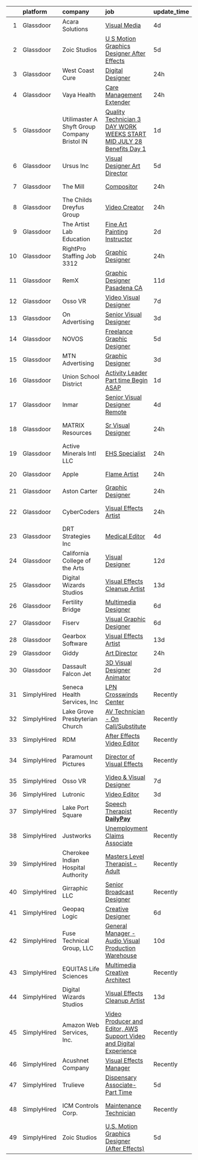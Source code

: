 

|    | platform    | company                                          | job                                                                                                                                                                                                                                                                                                                                                                                                                                                                                                                                                                                                                                                                                                                                                                                                                                                                                                                                                                                                                                                                                                                                                                                                                                                                                                                                                                                                     | update_time   | location                    |
|---:|:------------|:-------------------------------------------------|:--------------------------------------------------------------------------------------------------------------------------------------------------------------------------------------------------------------------------------------------------------------------------------------------------------------------------------------------------------------------------------------------------------------------------------------------------------------------------------------------------------------------------------------------------------------------------------------------------------------------------------------------------------------------------------------------------------------------------------------------------------------------------------------------------------------------------------------------------------------------------------------------------------------------------------------------------------------------------------------------------------------------------------------------------------------------------------------------------------------------------------------------------------------------------------------------------------------------------------------------------------------------------------------------------------------------------------------------------------------------------------------------------------|:--------------|:----------------------------|
|  1 | Glassdoor   | Acara Solutions                                  | [Visual Media](https://www.glassdoor.com/partner/jobListing.htm?pos=113&ao=1110586&s=58&guid=00000182a56ffe4d8775f2a8e695f4df&src=GD_JOB_AD&t=SR&vt=w&ea=1&cs=1_4cd92bb1&cb=1660632956852&jobListingId=1008067654089&cpc=1FDE87803EF93CD3&jrtk=3-0-1gaimvvjlii3r801-1gaimvvk4irlh800-df37b01cd17ce087--6NYlbfkN0BQuJXpfawXtfhwzLerQhC04iCxGrelUvn_xttDeop7CMmG32gURwRx4iGHpLJxSZDkj5w5v8cQYKKKF4THvNBfRhhxjn5mCvakiEH_xEwqv3XTPNMRvyXBmAL4ZkiWMOAqwUZT4Q2TN9DH0zzrldJphsBH4S4r--pWBZ6qQrRAGF0OD7YloxpO44026SAoyiW1w2sKpVHQEkObEzP0Zeuanz6o4WA34tD7lGmb58tvhCOuetgz22SkniGen4egcdPNUdD5h_W17qbRgQc_il8skD_KZrQK5WZGbfusLULG9XQASsBaAwVBqYjOdE7QaxCgc5AfV5A7Wr6IxizLhAXfdxEwRLgMWDSySfmaRaoVHGtMIO_9EaUKhj1YXiyJdZTqSEx5fpzzcu90DrtIYkNR1nE4BgWVTURjxRq9HDuUDKwAPeOGqntloFoNCH_H5BDyF3ZNf2j-s_wIdxEtSTTJW4GBYZzxmpfUCtKPLPNt6UfcPLagMtm-TOUAB-0RrnDwNb4JhM6Hm0EmXEEySMpUO_zkqToQgTxrTlVEfquYIH2XVvcV7Te7WG6QFRIFGssQeg7cMfNuTHAKVoWas-rwQrqq4PW0qHNsic-EP2U5k-RBB7LULT7K95KvajqcXASmJ8RVYysLcEvqjlYoLy6nQ2zB-6689KKUH2FQNnEsXa07tacSPFKgdUoHsdrtk793tFn9cTIW_DeLBwGGo_aO2DysrpkzcCiFNEcJvOC0N6_sACmWYXe5)                                                                                                                                                                                                                                                                                                 | 4d            | Owego, NY                   |
|  2 | Glassdoor   | Zoic Studios                                     | [U S  Motion Graphics Designer  After Effects ](https://www.glassdoor.com/partner/jobListing.htm?pos=125&ao=1136043&s=58&guid=00000182a56ffe4d8775f2a8e695f4df&src=GD_JOB_AD&t=SR&vt=w&ea=1&cs=1_78b1fcf8&cb=1660632956853&jobListingId=1008066237945&jrtk=3-0-1gaimvvjlii3r801-1gaimvvk4irlh800-799a667169874585-)                                                                                                                                                                                                                                                                                                                                                                                                                                                                                                                                                                                                                                                                                                                                                                                                                                                                                                                                                                                                                                                                                     | 5d            | Remote                      |
|  3 | Glassdoor   | West Coast Cure                                  | [Digital Designer](https://www.glassdoor.com/partner/jobListing.htm?pos=102&ao=1110586&s=58&guid=00000182a56ffe4d8775f2a8e695f4df&src=GD_JOB_AD&t=SR&vt=w&ea=1&cs=1_c61465dd&cb=1660632956850&jobListingId=1008071878075&cpc=FB7E4A1762AE5BEC&jrtk=3-0-1gaimvvjlii3r801-1gaimvvk4irlh800-dc2d633d919a3509--6NYlbfkN0CNayYzF1mBaI40OgT78t3Q2d9IxlwDzhsYR4HK7epYUYZQQ63_v0ZtXFMROOAW-K9tDpToQou7zQF1G0NoRB57I3GUZNq5D4NC3zRr5aY9mIshirYND7cGeqpEOe1bJK_N5FX0nbf_UaylPZigVEJlimGazHjAVa9IunPb6AnTcHlaN3qEbEGYWAsfhjnMNUqacfaAX19zpkC9h8v-XohDsGcfafMxcWZOFjVOn-c_jaYtL2DWIFNOYoGkVhRR41dGdHydqDVqlqcja4X_3MymR9g8FH0Liin8HxJ_tnO3L4kHZFVBIK7MyteI0p9Smb-32lmiLfOTiFAfzWTEB0rotzJ_CH-UT-AAHnm2oUW0auoJOgP0qCUPrgoc_6qdwLK3GcvZPmqjpIKqm8_-oeSZOerqF9g9h7FryV4NJXoEYuHRs-dGubEUxyfrKgyaOuZYW-h2hobRc2O3aaLQURqhpd1Q3ldBJXRZ-VD7jniQAHhzu2_pmAz-UEje32fgPpQ%3D)                                                                                                                                                                                                                                                                                                                                                                                                                                                                                                                                               | 24h           | Irvine, CA                  |
|  4 | Glassdoor   | Vaya Health                                      | [Care Management Extender](https://www.glassdoor.com/partner/jobListing.htm?pos=108&ao=1110586&s=58&guid=00000182a56ffe4d8775f2a8e695f4df&src=GD_JOB_AD&t=SR&vt=w&ea=1&cs=1_939f4c6a&cb=1660632956851&jobListingId=1008072477582&cpc=C891152315FA1AD8&jrtk=3-0-1gaimvvjlii3r801-1gaimvvk4irlh800-ed4b69feaeff9301--6NYlbfkN0CTWhrxDBy_SLRcyhvrK30-iybtxmBg8ML1YOkNhkn8pe0DtMZNCGFLvUYMp4KVeuDHqbqaglcy0NjFFopcfupmERpRyRLmJsIIzHPp31hiwCbf-dH4vdvF3fwVDwWEt4CyyNIWfICl5yuMI_qNdtU14y5myptl0phiNDwyFvysvH0TnNJXISbY8Q5NXGT40EN3Zm9ZA-06u9TkB4A1LBsZnM2DYK9Rq-sIMsQb4HJZ6MVx69kbvP1mgJxrZVY_ZjNgd8lJDzOwMcFd564r9M15eVop6RYcyw5ndaEZicMQCma9kJMi81RFrqZSdFjQrPZEuwP3dUPlTTEW1cJikOf6MBsvr9gwRC1ODIRp5jJKHmvIET2Q2tbYEZ_xfFLfvMEFuFXh3ntttOdT79QSwI9hMxXAv20WFJBDiwLjU-U3vL84nuLugNeaVQu6PYFHKp450fXsH33d74ivSxwQAIieY20kt50wV_KLf1irYL4GUjuld--PwOYRRgEBhb69gfVl3Tv_DpKCKiLYpUcogXwKNukNsE4xArms7MdC_SenYFzCt2RxskWoqGExDtJOaUHMi-peLM7wHBjyRxHqeuzWHFY9sGAtWsFMPxbqXaJpNx5_aNfjTI4_7SRTCcmtSUMgoIFixJEFWI_gAbzRvVa0zrZSEapsg5B3gUHeeL6KtGJmee-1QTnqxVaVpUNXWMZlcydL6gz63wJe-KHMYCeciSkTKQ3S6A3iWL2Ooy0s7PggdNV5cQJsadXzVXMmAbQ%3D)                                                                                                                                                                                                                                                                       | 24h           | Burlington, NC              |
|  5 | Glassdoor   | Utilimaster  A Shyft Group Company   Bristol  IN | [Quality Technician 3 DAY WORK WEEKS START MID JULY   28 Benefits Day 1 ](https://www.glassdoor.com/partner/jobListing.htm?pos=106&ao=1110586&s=58&guid=00000182a56ffe4d8775f2a8e695f4df&src=GD_JOB_AD&t=SR&vt=w&ea=1&cs=1_1b6b4c82&cb=1660632956850&jobListingId=1008070492604&cpc=A65DF3A704A48F9B&jrtk=3-0-1gaimvvjlii3r801-1gaimvvk4irlh800-1ece866d127f1be5--6NYlbfkN0CYi_rnJ6tDk9y6Bl7prN6vhWaqnJg32vKJIaeoAUM-eSaFfopV-gBi_PdUFMGZhoPUDvdcpiPRBFFU7M-5jii4OlAPAIvwJYbGahSwh6eZTlo7mIZYrhXDOqMUSwIs91s7XbiRHjiuQtNl5WzM4FYyVYVXvq2_Sq7TTYRuRfwDnXsWXSmY7MtxTe_L1Wh4iUqQrwiVY7T4De2Ej1gtN_A9l-1qyTuKXunPla6Ip4LxEGiHdTPmT2DnUueamcnZRrJaKaEj76GaOscRimmbbTgGWiKZZgxgkzuL8H394ytWg4kwu9EBuVlfQ8z81YtJXacM4t28YRrOc3KAoC5iBkcyGg7uzhZalcSPtvtvBmX9KXL7IVwkW6pXoQkyswSVpnbqzXVndj9jsit2tMs37B200-18S28YTA-D6dmaxJz6igKgIPl3Ft9kmoBqjTgL0zkcvRx7h_MwRpGVX3QPH7VBkPS9trEuL2QpScScavYrRMroW5wrfI0kPIWhJzx5_lcGEYxe0TcvUhZrtzrZoHAKLjPJoOQSrvPIlKjH00zOozPtlO34uuYyTvSS18E-Yne1wX9vQ06How%3D%3D)                                                                                                                                                                                                                                                                                                                                                                                                          | 1d            | Bristol, IN                 |
|  6 | Glassdoor   | Ursus  Inc                                       | [Visual Designer   Art Director](https://www.glassdoor.com/partner/jobListing.htm?pos=115&ao=1110586&s=58&guid=00000182a56ffe4d8775f2a8e695f4df&src=GD_JOB_AD&t=SR&vt=w&ea=1&cs=1_42a4ae24&cb=1660632956852&jobListingId=1008065843940&cpc=47CFDC01B3F81FAC&jrtk=3-0-1gaimvvjlii3r801-1gaimvvk4irlh800-4625bd54921741d6--6NYlbfkN0CT8vBT9H5mqECx2dfLV_FONLPDKpIRssxVwtj05Tmm4rA5I0VNOPdM1oYsK66ov5rR-0llSTGPp7A0MuXqOESjJOYDoyszYhL5hevKc6aJI-8zFdopCCHYxAjiNc6fCTmDxk_9CQhZLa4Mjo8YTYTXE-rjr3tqI_e9km63Kf_7W1EAsBZqyC9tu-dSHS21xu6IwyIOmZcKwj3yFswXqjAWZIJEbZKyTYJrAI9B_K5P9tLEhWFIvRIZtVujLHGW_yZZIdh5ZECQF3TOlpjKUNlamMzU6Cu1iK0o-uR4R5xydMxXG-9mwJX2yGSovpWot806F-3Or3B3kzlzmbk4pLrv-X9Xb1RT_LUr-yTrIjpqRLMB9gFVetqYP51CRqwrlCYxGSHPjYsO_yzuNGBwlUFDUWMQcGyK34vIZkE_9znCdVZKysAHUR5d30XmnP68LkeeVg-a5NQ-OIaT60UR312s4kDfxgxTLVex8aY2-tCHuNWwLTFwm8bswb_jkcA7iMbKiv7y_iw7LRKkL8tZ6KeQWKNyoppK_Jo9nfQyJSnkFoERVMgFp9eF9EJvAC4QnXzZW0UdfhFtHwO9KCASsbAHvtZc5lDgyv2rqw5kQta6RYp5CdXMsBS05e5ISfY-8K0WKx7vAvxpNu85XvIbgqMpnAG97Zc52dULiK5-944wBkQJCwJlILPkH2V2PnNNffwlmTtt1AfVjULPdNPTkNZRVK_QV6dmZDFW54FvS2LrfH06o7zQiVBLKk31J4gy7_v61V73_B9ZY3Ld-l3opFDnmzMYvs7Odw5eQZOee94jq-lqxf6nNLpU4VYM6c6dVOPv0pKOO-l7HEcmDdNhE4MIypcpnDGJqqd0SaDSl9_d6jPY-z95PnKFUcjIw-Q-m83dyQnXhaQi54ubv_DD1HdyKiZ5PeXlCJTNNOfweS64MflRx2lHBSjTDMcKsUekppLnLfBgU378rvPECno6C5CVEmdeD1HrOvPudxP4moLdfQWAltaDQtrKXjPaBPLAZ7w%3D) | 5d            | Berkeley, CA                |
|  7 | Glassdoor   | The Mill                                         | [Compositor](https://www.glassdoor.com/partner/jobListing.htm?pos=124&ao=1136043&s=58&guid=00000182a56ffe4d8775f2a8e695f4df&src=GD_JOB_AD&t=SR&vt=w&cs=1_a85bf28f&cb=1660632956853&jobListingId=1008072943583&jrtk=3-0-1gaimvvjlii3r801-1gaimvvk4irlh800-2d3a0c95808506ed-)                                                                                                                                                                                                                                                                                                                                                                                                                                                                                                                                                                                                                                                                                                                                                                                                                                                                                                                                                                                                                                                                                                                             | 24h           | New York, NY                |
|  8 | Glassdoor   | The Childs Dreyfus Group                         | [Video Creator](https://www.glassdoor.com/partner/jobListing.htm?pos=120&ao=1136043&s=58&guid=00000182a56ffe4d8775f2a8e695f4df&src=GD_JOB_AD&t=SR&vt=w&ea=1&cs=1_02bbb137&cb=1660632956853&jobListingId=1008071718380&jrtk=3-0-1gaimvvjlii3r801-1gaimvvk4irlh800-d8a640157e3c3cd2-)                                                                                                                                                                                                                                                                                                                                                                                                                                                                                                                                                                                                                                                                                                                                                                                                                                                                                                                                                                                                                                                                                                                     | 24h           | Remote                      |
|  9 | Glassdoor   | The Artist Lab   Education                       | [Fine Art Painting Instructor](https://www.glassdoor.com/partner/jobListing.htm?pos=105&ao=1110586&s=58&guid=00000182a56ffe4d8775f2a8e695f4df&src=GD_JOB_AD&t=SR&vt=w&ea=1&cs=1_d056fb48&cb=1660632956850&jobListingId=1008069936081&cpc=E521981D00147CE2&jrtk=3-0-1gaimvvjlii3r801-1gaimvvk4irlh800-c084606c8864876a--6NYlbfkN0Be4xzmMLs6_EKcUEgzkVLSbY6hu919J-DWUVXMXQhx5MBrUTsJQamgEmmybZ6mgEPyeR3AhFk4OnsR0NXhVkXeGPLGahtc83ze0jxYaD7KMulHYi61Sfm-1ZFn10tS5F-AJZfiaKvsSYvcu2_ipfjwN9ywU_bto3yTjqdVpdm6DebRTO28viUgFWBZ2pLN53y4jYMUPKOMAz1M5lFbB6eJHDk2uKFE10WoRif8tj-wVoEkWwVqnllbl9g9-0YYT9_Kd2qgtU8As3sC8pY8Nv9LCfZgYzeDnyyX2velmmdwl4ZQShZiafSQgkMxZAViNa7zzP-czTCHeP4IgqQ7O0WgWEUe7O6LOfSHAJSh1EWCGGimYDzmEHdp8StivTtVhWwJybzTeKEiNpDyJ7MiaBuZ-PDCWdXRw9JI0e6dtteCycWkD5wgG-C-dKoc_7CnNDV8B2UV1cDfvRqdthRTNg9H39IrThrqaq_TrD08d7-kDpKi9hNZcQYgcEjRihjZ3YfIBRfFbadubaqDePholnFq)                                                                                                                                                                                                                                                                                                                                                                                                                                                                                                                 | 2d            | Los Angeles, CA             |
| 10 | Glassdoor   | RightPro Staffing   Job  3312                    | [Graphic Designer](https://www.glassdoor.com/partner/jobListing.htm?pos=111&ao=1110586&s=58&guid=00000182a56ffe4d8775f2a8e695f4df&src=GD_JOB_AD&t=SR&vt=w&ea=1&cs=1_739a26a6&cb=1660632956851&jobListingId=1008072155258&cpc=65CC663E25211861&jrtk=3-0-1gaimvvjlii3r801-1gaimvvk4irlh800-aa17d31099d9b008--6NYlbfkN0CJfZ7eZoXlu3WpIyheS23JADRVPs__lPnDPOApCreD6qTRTNwQoT5iNrvVUaoESuq0K-C5Lms6QWlegwVTyzNgVOBcF8m1YRQxZvij9qfSCVQUPxzaSU-520YYmZD_P2Obq1N54aTb2imEBxgYnOEYNEdCsXJ_fJu0ihym_-GYv8jRO3e03_zGukv5bo4J0UMs3jb-ESMDJb42HT8x78P6r014ovldltKeP3vDuqiryAs0Urin7kZTKvDhJJyYkgW25cbE5qoLzp2HoNCEtRyJqEgpl6yancmX5cVJqcxO23V4nod1N13UMl0Nak2PbBYSUL8Wc_7JsNosuFlBMN7Dt0b-Cm1v-97P0CdtTydqMNvlysrU_yNvRrOhtCL0m8USXxAs08yBpOP8PL9eERfolDMHma7BTO-Hg6-72CMsoh15w8WfN6thZL_iKyQpWdaJgcsKOe47pXhoOTenbu7jiICGrmu7_MvsKECk__iPxSnMQNT_En__yy4pP0Ha_npNyFUQKHAv3XYTf-53D7RmvoY9eHFVVfw%3D)                                                                                                                                                                                                                                                                                                                                                                                                                                                                                                               | 24h           | Nashville, TN               |
| 11 | Glassdoor   | RemX                                             | [Graphic Designer   Pasadena  CA](https://www.glassdoor.com/partner/jobListing.htm?pos=116&ao=1110586&s=58&guid=00000182a56ffe4d8775f2a8e695f4df&src=GD_JOB_AD&t=SR&vt=w&ea=1&cs=1_0ba9d763&cb=1660632956852&jobListingId=1008053779643&cpc=3BA4CE39D5B5DEF5&jrtk=3-0-1gaimvvjlii3r801-1gaimvvk4irlh800-a96380d7bc73dec3--6NYlbfkN0CuHSGuDApGVPx9cXRLGO-izRoRBHVZoe6qYcOHefrkjjayppeLopH22wnTycBj1L6LXrLqWTTJdDmGnFVSEGp9IhwGEdjt4AvdVwwUogM2B-zwsEoC0u5CGbge7Ca52KXjHZ-uRiV6o7wx6_JAg2eUiDFZoI81J6OhRRkLwv_7_RYUkxKPEcbKlDJnO2L8CFgZ0DLxUs45iZwtJlUtRGiq82nqnUZXeCwTh-Mbb2Rk4U4POnlbjPq0CscEmBv9FwtqvJJCOQR3qSoMYOuT_84K0LsB0qcv9Rvy97hoVNkzbpC4fMderm880xowAgA_WfSCJ2oSip9xGXHgeyYjyss33207ZiNPgPdu4k6LYZVqwuilpr2lntiPK9iWbAJ7yyKpKjzfpAwdszqvBwusPKdOypPAC4tr0FIkfSoSQuhG9Tv8MV1wzR72EXA1WQ5q89k1znb1j-3A4RIpJHw-bBOkNUMsgtyIncViAJP3bq-jursk6y3jy31KuL7xUmh4T-6uej6F74C3icGtV7-AiBLdXLUgkYD3uPfhw4N1VHCRdIXmg_ljKz5MJ0l0rVLftYwtB46ai3znFr5XaMYxUZwb4Q4EQd8xADo0mSauYHu3EOTbpI2SK1eaTk9_vua_fL_f8KYfhhnnozN7QUTF7D5GGRg05hmhCJRa-9aDGpXHtsIf2biIHsS0hpiaJ3FivQ7Z9Rm8_TN6rfCQnHI484Mp9wVYw3qlmb3RUQ6N3WmZqignGLAP2b_sWyu3amk-jxjspiKbZ7VOHknKvSqFSLI4-tvh9HJzUsN_5gmms9nX9W9Kg1BiWNZvO2AYIbc0fPtT-ciXtkPfKSdiB7vKWbm9)                                                                                                                                                                              | 11d           | Pasadena, CA                |
| 12 | Glassdoor   | Osso VR                                          | [Video   Visual Designer](https://www.glassdoor.com/partner/jobListing.htm?pos=128&ao=1136043&s=58&guid=00000182a56ffe4d8775f2a8e695f4df&src=GD_JOB_AD&t=SR&vt=w&cs=1_ad089e8a&cb=1660632956853&jobListingId=1008060844113&jrtk=3-0-1gaimvvjlii3r801-1gaimvvk4irlh800-127e56c8cc765d37-)                                                                                                                                                                                                                                                                                                                                                                                                                                                                                                                                                                                                                                                                                                                                                                                                                                                                                                                                                                                                                                                                                                                | 7d            | Remote                      |
| 13 | Glassdoor   | On Advertising                                   | [Senior Visual Designer](https://www.glassdoor.com/partner/jobListing.htm?pos=101&ao=1110586&s=58&guid=00000182a56ffe4d8775f2a8e695f4df&src=GD_JOB_AD&t=SR&vt=w&ea=1&cs=1_8c5326ee&cb=1660632956853&jobListingId=1008068888667&cpc=5D10E799EF7E9049&jrtk=3-0-1gaimvvjlii3r801-1gaimvvk4irlh800-27268be234df4a97--6NYlbfkN0DBKcLkHQJdWO0x6NE3hcPtMelplUmz-gl4lewHm68Zk2tgVHBSQ3M1q_UvSyhb69hhFl84UahDphYmm890IdEwkn_B7W-TG1ygd3ra8GJ07ulWL23qL1EiHELCMh1EHHQpquphheumxw5F1svTeO0raewaLbfEPmn8EYSjX4plJhgZuiyyAI9XQoHt9Y7AkkEFosaEgNOodiUi9PYRGRtEyYU2hc4MXkRfHD7H4TZZ3WuNgbYHPUv8vaHqwV_a0El76vA6RpKE4h5BJ00IWIvdFdY8EmzUupnorvGdzApJ_HsaDrv0Oxv8F92vyqYztps0lVUDOeh4783l127d13GE3qsFAzVR8osRaMUgj0Sh6ukJzoBW38zFn0ir0cUpjioz-laP-w0pNHlE3-IfTZowiaAFnTnSsyhRbvzokhgQKZMjNnxIHnUw3TSdxkpHbhOMDEImf7OLu4eDl4A7MtuqwN7Dfj1gtUMlELqpL8FPwRK_la_rNoZ-15OsHdYQnqcH-IJHi2LwEw%3D%3D)                                                                                                                                                                                                                                                                                                                                                                                                                                                                                                                           | 3d            | Phoenix, AZ                 |
| 14 | Glassdoor   | NOVOS                                            | [Freelance Graphic Designer](https://www.glassdoor.com/partner/jobListing.htm?pos=121&ao=1136043&s=58&guid=00000182a56ffe4d8775f2a8e695f4df&src=GD_JOB_AD&t=SR&vt=w&ea=1&cs=1_c8afe051&cb=1660632956853&jobListingId=1008065569895&jrtk=3-0-1gaimvvjlii3r801-1gaimvvk4irlh800-09234b0806d38a8a-)                                                                                                                                                                                                                                                                                                                                                                                                                                                                                                                                                                                                                                                                                                                                                                                                                                                                                                                                                                                                                                                                                                        | 5d            | Remote                      |
| 15 | Glassdoor   | MTN Advertising                                  | [Graphic Designer](https://www.glassdoor.com/partner/jobListing.htm?pos=107&ao=1110586&s=58&guid=00000182a56ffe4d8775f2a8e695f4df&src=GD_JOB_AD&t=SR&vt=w&ea=1&cs=1_69d2981d&cb=1660632956850&jobListingId=1008068802323&cpc=AF770993EC679D41&jrtk=3-0-1gaimvvjlii3r801-1gaimvvk4irlh800-d0bec0b7404ae4d7--6NYlbfkN0AOeIuK9-8ADZenXeT1ZsFAtli21XlCUU56_NV0m-COS6TIF2lLlI77ZE-W8MujsnpkM_4nE3tbr82moQv4yKq2mPz8_A-LPDfZWUP6PtpWW_iK1n3XUEc0I6m_x_GEiASy-QF4QeRU2eusvDItAAvrlUeXmLn74ajp_DJHIG6FhOwZdfL0FGcACG1JQOvZAn9shGB_z8-Ogu2YwfO-FK0bEbvYiyMB5hwxMRCdG-nPWnhI2jXGh9o_-iLuzKCPhMJO03_Ho0VyEk08K-tYki6fk7ebnaDQuJxGFBplQRd9jpDQmCtK2yaYndzDrMD-AVvShzBOOficfPViqiD54I_pHDGOaZylo-XVB67Xm81TEBS4mwKGmSJiIMKPTkmpDFoA14SjfsbH6s4FWS2K6iuEx7DsvKLZbdTJNtQYccsKP6oS00l5Z0u_LhAuqQiEdxnN-lT1qY4m03pCS5Ar24_tO0E07s-wRth5nnjnTzHIMPDGE3W0nStP)                                                                                                                                                                                                                                                                                                                                                                                                                                                                                                                                                             | 3d            | Satellite Beach, FL         |
| 16 | Glassdoor   | Union School District                            | [Activity Leader   Part time   Begin ASAP](https://www.glassdoor.com/partner/jobListing.htm?pos=109&ao=1110586&s=58&guid=00000182a56ffe4d8775f2a8e695f4df&src=GD_JOB_AD&t=SR&vt=w&ea=1&cs=1_56935263&cb=1660632956851&jobListingId=1008070408201&cpc=56C4EA4A1A191A49&jrtk=3-0-1gaimvvjlii3r801-1gaimvvk4irlh800-f3a4d5eb60ebc147--6NYlbfkN0Bi-g4OEguhQEx4pjzkmulzkFDPdVMQm6g82nLRMcVRUMnZUr0y5XvhHGPLjYdim24et-36I0Fl6hfvVGyjgYtxD6CXFzDVtQgnWNWA8pbtQxH2KZ4itns7za0E1biC18aweudbPFL2Q4_Dj2Iu9KyAk5W-IIXwU4ufLSB-V6s215MQsOALKlMTniXts2OsXepC7eDbEY7RhCYjx0w8ox7UirNjJAi9X2IbM2Q0XKi5z8EV7KXbkEVEVc0f4znmoCVriUGivyLbS-r3MuPNE4K58GJO6z59y4tj_Tb3hiYtltA0O8lfY2jowM9UqRT0C7wBHk_AHqAkWgaDDFvcyis23GafTpnsyWu0l4fgHNK3ESsvFe57PuJh2nC4NyXO5lH_m_bYMtafP5v6GJi90l7e5Vm68UaI-_RMzpnzBJp5f73oHJ8QBVJkZ2TT8A2fdpozemTWNQMqD_uR0rUVKw8SwQuuJAjxkDAaTbUQzT-ZXHtfg8qj0Ukl6yFnaN1ZcBo%3D)                                                                                                                                                                                                                                                                                                                                                                                                                                                                                                                       | 1d            | San Jose, CA                |
| 17 | Glassdoor   | Inmar                                            | [Senior Visual Designer   Remote](https://www.glassdoor.com/partner/jobListing.htm?pos=129&ao=1136043&s=58&guid=00000182a56ffe4d8775f2a8e695f4df&src=GD_JOB_AD&t=SR&vt=w&cs=1_6304dc58&cb=1660632956853&jobListingId=1008067099663&jrtk=3-0-1gaimvvjlii3r801-1gaimvvk4irlh800-383c1a3261d54335-)                                                                                                                                                                                                                                                                                                                                                                                                                                                                                                                                                                                                                                                                                                                                                                                                                                                                                                                                                                                                                                                                                                        | 4d            | Remote                      |
| 18 | Glassdoor   | MATRIX Resources                                 | [Sr  Visual Designer](https://www.glassdoor.com/partner/jobListing.htm?pos=110&ao=1110586&s=58&guid=00000182a56ffe4d8775f2a8e695f4df&src=GD_JOB_AD&t=SR&vt=w&ea=1&cs=1_7feca57c&cb=1660632956851&jobListingId=1008072902768&cpc=32EE424DE2B657EB&jrtk=3-0-1gaimvvjlii3r801-1gaimvvk4irlh800-81c5109876f46c66--6NYlbfkN0De5ppvndiyxA0pMSLQzOe_j9Mra0KF_8EhxTxOKXtZIfhM20E97mGJ28x3XA14Fw2Pmz8zENl6CaqysjzzP-P5em76Ai6Z-OAKvvJk2k8ZI7p6BJ4_RtWMdSJqh1wKKRpSiUqjWXi_r4uCi9Lm3O_Soy-8ODshxFTWKMugx9yx-EaqmjviDdqKVvopXFVE_bDdctRiwLAPEEDGFHNL84ew3QXH_DOT1lwvjKzAJWBiN9Q-tQNklDgSq4KBZIEIhqc6JBM9KEZneWdKoZ9PYbj1G_BrtU4Df7tUtZ5rGZJwl5GWcAtlJXhC6D34Rb0HEKezNa5sMOr5D6eBqsUCiNk-eD14isDrMqLv6xMK6NSYuIQW595NO4ZljbnS3tqiL6Cz1eapXi8AgMK-1gLj1QeixDyp32WvBMYxy5LYE7hfmd3z7q5W7qIEPSCyuW4dQQEAaAqEVbnuaRqMeLciRXDWocdm1WaaW5s2rc10HJm5NRx2tXxCDtSYKJe8TS2wxvRNjf-8PWSKXYz6_DZUiU0YMr0FTW1GJD3UZTBeGHJp8TPItm3HEUy7)                                                                                                                                                                                                                                                                                                                                                                                                                                                                                          | 24h           | San Francisco, CA           |
| 19 | Glassdoor   | Active Minerals Intl LLC                         | [EHS Specialist](https://www.glassdoor.com/partner/jobListing.htm?pos=117&ao=1110586&s=58&guid=00000182a56ffe4d8775f2a8e695f4df&src=GD_JOB_AD&t=SR&vt=w&ea=1&cs=1_8f6dcacc&cb=1660632956852&jobListingId=1008072399840&cpc=0C139D4CAD5A6DB2&jrtk=3-0-1gaimvvjlii3r801-1gaimvvk4irlh800-f375206da5912030--6NYlbfkN0D0ff9e8Lfwlpl5zGbQmpn59AL71QmFd7VKOAnfyjZzp5sdngV8WPgYe0dov1m7Y2m0_uaENVyx8peI9ajhzPW9YccyPE_x2hFII0WIXqtOLlqqG9oV9HfIDbNiD2U_ItsjWSgppUA4Xyl3urK37RadPM8MvblbSOdvcg-PLDwZWAIAt0HSa1fM0TXhJGCF6xGMbAIOQUpifd28Dk0yashsczAhl_2gsD63KIK1ykEh5ckNp8HYnAm2a9zz8RAwcg8OL1tBwfi50bl0GRdijJR49riExyLBnz1wylTPfz6ygrQbUvWWChY8KfOBOL-vJY64ZrK8nBf6wd_VcglSN9W4J25x0I7k2QSCMBj_d3y1rlw5z9lmHJoQ97ILkUiHtBgDLD3kGDE4kiLTJoaN5qaWi5QfxCo9KHR12b4coSM3J4AvPSRMeg-3iv4w7bAXGPJDL1DqVkBRvSVRqXOnbNpwt_j2UtdbKAd2fpydmGuG3ZPlN5HDJfPb)                                                                                                                                                                                                                                                                                                                                                                                                                                                                                                                                                               | 24h           | Aiken, SC                   |
| 20 | Glassdoor   | Apple                                            | [Flame Artist](https://www.glassdoor.com/partner/jobListing.htm?pos=123&ao=1136043&s=58&guid=00000182a56ffe4d8775f2a8e695f4df&src=GD_JOB_AD&t=SR&vt=w&cs=1_e4252eee&cb=1660632956853&jobListingId=1008071542668&jrtk=3-0-1gaimvvjlii3r801-1gaimvvk4irlh800-a6f2efb35ba21ab7-)                                                                                                                                                                                                                                                                                                                                                                                                                                                                                                                                                                                                                                                                                                                                                                                                                                                                                                                                                                                                                                                                                                                           | 24h           | Cupertino, CA               |
| 21 | Glassdoor   | Aston Carter                                     | [Graphic Designer](https://www.glassdoor.com/partner/jobListing.htm?pos=112&ao=1110586&s=58&guid=00000182a56ffe4d8775f2a8e695f4df&src=GD_JOB_AD&t=SR&vt=w&ea=1&cs=1_1c7d57d0&cb=1660632956852&jobListingId=1008072883153&cpc=C4A69CCDBB3B9599&jrtk=3-0-1gaimvvjlii3r801-1gaimvvk4irlh800-dc64052f5219666a--6NYlbfkN0ChYVx_I3yfZ_JDY3EFoivtqvi_stwnZ_kRt8Dowt_l_d1ydueao4NEv8X4QANiVn955aP7vYiJxQ1xw3K3IpSbMksW5AoRiuAtJwPE1AF6AnYGlBmvM3zcdRuqHfFAP0Y3a6YEqa3Utc11ge_E5pPvWQurvGCJeDnhzSFmduiN_lG3xV6d9I2cdIv5XuAiXjknc0Ed2sLechU7O3IsZQP32dlQTPHLw5n2opC8_hh9U63D2ROrgsOkGBBCOGD-nKPVnmMF_3XHhXdmH3qiCAyY_w80MwYA63bWqQlkDSyPXnmKBJbPVU6fHWIrSlq0ISdL_EoA-bWyGphjG_qQOIL89S-w9NsfoQgE0tVVjv3cLKKlDKhKNIbhXGzaznsKw30MbCj-YerqYPYQUidT5eaQc13szWSoXCkdG756Z0tpg4qR41k58kBjcJD_8z__Q3m6nJQhvU5unpnscpflOR6pdVrc-2baFTOHNnTrytp7szbk6O0iyM5vlh3SeatY9c431kb6bmNJyQrDArmWhOfDWpBeQ21HLDQcaqAs1E0cN4XjupX90JcLbWEZXimJv4-5tj-qK0L6At1ZfQE4704hbVs9KWxYeDTwD7ykfLXE-KWRwbvfC9GKQ_-wxeoqkzNag6bGDnUsKTWVY6PNtKU5ZC8l813oDyoAu4LhfPb-p2gb4_e6SRm4QTje9ptQBNXNQC4mqJB4s50wtfYT78fR21YsXvvD4yJ0KXK7YBigDF8hiG1oQXl5-TONjXBTKOXQRwkEroTmZrg9N1gb0_26U12q1tqTgCnGbD2rtEHuIxD91-PkBJV0WcH2USoCxaGJYsVuTrVD0kHOA1IolwFD8xcO6JetYZ_id2wO9rmxjgvUN7Dhg2Ocl1VIfopEshyK-CCBA-SFRLJOHIXUKvHG8vHbvcKOMX47YF3VSB2RqkTld0X-2nYE_LJfBvi_f0uowxXHDETGZ8ASlWDSJMXe)                                                             | 24h           | Bethesda, MD                |
| 22 | Glassdoor   | CyberCoders                                      | [Visual Effects Artist](https://www.glassdoor.com/partner/jobListing.htm?pos=103&ao=1110586&s=58&guid=00000182a56ffe4d8775f2a8e695f4df&src=GD_JOB_AD&t=SR&vt=w&ea=1&cs=1_f47617ff&cb=1660632956850&jobListingId=1008072528443&cpc=451933188B21919D&jrtk=3-0-1gaimvvjlii3r801-1gaimvvk4irlh800-ca81bec3bcbe6591--6NYlbfkN0CpFJQzrgRR8WqXWK1qKKEqALWJw739KlKqr2H-MSI4eoBlI4EFrmor2FYZMP3muM1yR-0xa60PJm9e7J-zJJWplxzauN1Att8r9zHK30WyZrnfB43PEwb5BFPxFQI0IVuVj2PjX8ey4oFTDTjvNEiZJK0QUXGClSrfHDelTt6VAljY8SoXF6AAjTGOfBI1VIxfhATqujOjhAAFAegq0W0603U4q87aU_vZbB36NIiXbQ4XfhVROpPIUFKvVcbzsNQxcWnDFw2oT1EvYy394_251W86sif5A8jgKtzLcjXTEtxGTnv-HikxccS6F6evfCBJGEZ1SCu-Ntw1mt9jUXviMh1ML8TzCoXUvF0CA7KyQ8m23L2F2dZ5Cx6PkJL5Kh1j-RFhRcbY7ROG8Dyqe3vU7qyoPRA3xvNRoSuZUKysmYNpxFOQMmkXiQvNzINgXXsi3LCD7WztaZvA0m-MJIOyFSWFpyJtvKC3H4T_eUw-kWiuwys8Cz867_0vuGb6t6wKE6SRfZY5mWR7ap_C7aG1BPXb_F4gyG6LmcW3LZALYgq05kbGRCMfxApAc96k6aezd9od6fEzOCop6UTwYu1zTbxNSpKi_c-Ogu8xBQUoagTrkK-5QJTnvOZwpDloGbYw5UwV7oiqu_5asK91-2AwLzSWT4PmFEGtrWEy4UFdf5B-73Vahy_rWJPsO7YhVUBgWdQMj77bIWeuBfx7hm8dNcvzo4WtOeWa6I6rnvIZEjVC8QXcAXKGSFpHYoU-pLkklUiOhp7u6Th-aC1J-RJpCLpTlVl-GI08eBOBq7FnGjBhhBwYuaCihJ9ovsQWpo_EIZRxLzRBibq0aTxkXjf-mcaB77iVB4Ne2WTtiYfwZP0iSDa6NqTDznbICvj0KN01zI5fAjy-qXqRN98fNpDx4ic8tBcaZ6kZdKJFr1SRNLljjI-J0ruAB4LCo5fZKb78dbwf9FRYGOy0hYFxv-IUgaozIk8JpSMiRJGksuurtg%3D%3D)                            | 24h           | Los Angeles, CA             |
| 23 | Glassdoor   | DRT Strategies  Inc                              | [Medical Editor](https://www.glassdoor.com/partner/jobListing.htm?pos=130&ao=1136043&s=58&guid=00000182a56ffe4d8775f2a8e695f4df&src=GD_JOB_AD&t=SR&vt=w&ea=1&cs=1_7fb4163e&cb=1660632956853&jobListingId=1008067479621&jrtk=3-0-1gaimvvjlii3r801-1gaimvvk4irlh800-3753e6ad9e8dee75-)                                                                                                                                                                                                                                                                                                                                                                                                                                                                                                                                                                                                                                                                                                                                                                                                                                                                                                                                                                                                                                                                                                                    | 4d            | Remote                      |
| 24 | Glassdoor   | California College of the Arts                   | [Visual Designer](https://www.glassdoor.com/partner/jobListing.htm?pos=126&ao=1136043&s=58&guid=00000182a56ffe4d8775f2a8e695f4df&src=GD_JOB_AD&t=SR&vt=w&cs=1_5577c694&cb=1660632956853&jobListingId=1008051726285&jrtk=3-0-1gaimvvjlii3r801-1gaimvvk4irlh800-80ae9035f0a45312-)                                                                                                                                                                                                                                                                                                                                                                                                                                                                                                                                                                                                                                                                                                                                                                                                                                                                                                                                                                                                                                                                                                                        | 12d           | San Francisco, CA           |
| 25 | Glassdoor   | Digital Wizards Studios                          | [Visual Effects Cleanup Artist](https://www.glassdoor.com/partner/jobListing.htm?pos=118&ao=1136043&s=58&guid=00000182a56ffe4d8775f2a8e695f4df&src=GD_JOB_AD&t=SR&vt=w&ea=1&cs=1_416b71b2&cb=1660632956852&jobListingId=1008047312634&jrtk=3-0-1gaimvvjlii3r801-1gaimvvk4irlh800-ee6cf7d9fba83118-)                                                                                                                                                                                                                                                                                                                                                                                                                                                                                                                                                                                                                                                                                                                                                                                                                                                                                                                                                                                                                                                                                                     | 13d           | Remote                      |
| 26 | Glassdoor   | Fertility Bridge                                 | [Multimedia Designer](https://www.glassdoor.com/partner/jobListing.htm?pos=122&ao=1136043&s=58&guid=00000182a56ffe4d8775f2a8e695f4df&src=GD_JOB_AD&t=SR&vt=w&cs=1_e72743e8&cb=1660632956853&jobListingId=1008063862088&jrtk=3-0-1gaimvvjlii3r801-1gaimvvk4irlh800-e970e7beec997e55-)                                                                                                                                                                                                                                                                                                                                                                                                                                                                                                                                                                                                                                                                                                                                                                                                                                                                                                                                                                                                                                                                                                                    | 6d            | Remote                      |
| 27 | Glassdoor   | Fiserv                                           | [Visual Graphic Designer](https://www.glassdoor.com/partner/jobListing.htm?pos=114&ao=1110586&s=58&guid=00000182a56ffe4d8775f2a8e695f4df&src=GD_JOB_AD&t=SR&vt=w&ea=1&cs=1_98b5aa28&cb=1660632956852&jobListingId=1008062585362&cpc=654405A9B1E0A9F5&jrtk=3-0-1gaimvvjlii3r801-1gaimvvk4irlh800-2be3ea690134f902--6NYlbfkN0BKkHZu3wF05EeDimN_p6sYpKCMArvwa95YdH7UpkaBCoSUOkIYlUzfhbj4TMK_Jy6WEXEh1awJrTUsaMVlB937MW6zt9ZglM79JI4nbgJvwu9hAuQjfaPcwMZd8xk98Ye6R55fadaUC_GRy9CNw4gZCAx-_c3WtJ9hNBKGbeIg4fbQijMng-ZJjRdTw05OoQGVIzAotikIGkjbHUWHsCqEdQ6ki_tSVb4Qn0FblDosL11TDKme-qO44rIO_ShF7CHM6HKGlRyBSLgw9t4KKmBx_HFeS31qUTh3iGtlW4eD8PyVZ2UqEliqB1_MaZu-LTwFmCMUeA5wNO_zGxaNSa1cM07eA10f2rzdB0RBQU47wFIOKbFD9bNme2NVuSdXfbVLseGT_iY_zFT7eNzXL_4kLh-xVAOLrYvMfhPHbRbrvF4oNumUCBGyYoiUfhhUkwLr7MjKH1DFoB2575Oex9LWcyHYBmfl1TomXF3LcoL37VFiQpVG7MsBh0655_iNSRTNC-RCi5-dpA%3D%3D)                                                                                                                                                                                                                                                                                                                                                                                                                                                                                                                          | 6d            | Raritan, NJ                 |
| 28 | Glassdoor   | Gearbox Software                                 | [Visual Effects Artist](https://www.glassdoor.com/partner/jobListing.htm?pos=119&ao=1136043&s=58&guid=00000182a56ffe4d8775f2a8e695f4df&src=GD_JOB_AD&t=SR&vt=w&ea=1&cs=1_8616b919&cb=1660632956852&jobListingId=1008046736249&jrtk=3-0-1gaimvvjlii3r801-1gaimvvk4irlh800-e2dbd4b4cea587a5-)                                                                                                                                                                                                                                                                                                                                                                                                                                                                                                                                                                                                                                                                                                                                                                                                                                                                                                                                                                                                                                                                                                             | 13d           | Frisco, TX                  |
| 29 | Glassdoor   | Giddy                                            | [Art Director](https://www.glassdoor.com/partner/jobListing.htm?pos=104&ao=1110586&s=58&guid=00000182a56ffe4d8775f2a8e695f4df&src=GD_JOB_AD&t=SR&vt=w&ea=1&cs=1_6062ca7b&cb=1660632956850&jobListingId=1008072022752&cpc=292036AD7E8A5303&jrtk=3-0-1gaimvvjlii3r801-1gaimvvk4irlh800-0faf7b46417c6d9d--6NYlbfkN0Cd5ZvLdai7cR0fypH5_WiGezUQesq24dbKuF0ly35yaxRTBN3h8ZOqJqQDfzuD1Cx3Um8lVnvKjFdiU0XatLvOWbE2mxaPvFY1ZKl7Bzvpi3-kuyoZq8fNoq4kSDYd4NfSSaYFGoRPGe9Fe_Q6GuxAClH32QcFR-ydwhYnvD9f6vROu66x5B4e13_S1MFdy-SYoE_r2W9kvqlDWMxdt2Al5siQN0Y0fGTGnuPPVZWoEb_xEGmfdN6S3Rl-ESMN9B8iDzxS4N53J3Fs16Tkt_8-L8X3zy_km3cYrrwXcuzjl2Dby4Mb-lDhoAlTz_T0vXGbdmgT7F4aCle3pkMHcPhcQQl14s-UrFpdGONooMqL_auoAiR3-lnWZiX8uhzfrbdUQSnBbo-SqIaXlVXIxavDIqtuQ5xomkuMJqZbAf281xESwP7FlGZyHFn36cGy08XyrZAuRg4iI7yaP-ujKMXIsfaHA_kWiUwjQfoziprbNmfNAkT3n__nGQT3rueR7W8pbTOATL0CdQ%3D%3D)                                                                                                                                                                                                                                                                                                                                                                                                                                                                                                                                     | 24h           | Austin, TX                  |
| 30 | Glassdoor   | Dassault Falcon Jet                              | [3D Visual Designer Animator](https://www.glassdoor.com/partner/jobListing.htm?pos=127&ao=1136043&s=58&guid=00000182a56ffe4d8775f2a8e695f4df&src=GD_JOB_AD&t=SR&vt=w&cs=1_892afd6f&cb=1660632956853&jobListingId=1008069594362&jrtk=3-0-1gaimvvjlii3r801-1gaimvvk4irlh800-559e5f6639662745-)                                                                                                                                                                                                                                                                                                                                                                                                                                                                                                                                                                                                                                                                                                                                                                                                                                                                                                                                                                                                                                                                                                            | 2d            | Little Ferry, NJ            |
| 31 | SimplyHired | Seneca Health Services, Inc                      | [LPN Crosswinds Center](https://www.simplyhired.com/job/Rylk2uVJw23oEBLoIQ4cqs43Yll4-e6xT4YZa4Ta8WAirr1kJgT3RA?q=visual+effects)                                                                                                                                                                                                                                                                                                                                                                                                                                                                                                                                                                                                                                                                                                                                                                                                                                                                                                                                                                                                                                                                                                                                                                                                                                                                        | Recently      | Maxwelton, WV               |
| 32 | SimplyHired | Lake Grove Presbyterian Church                   | [AV Technician - On Call/Substitute](https://www.simplyhired.com/job/tb9Lp_96v5nuqnhe0ZYtbeKN6hRlb-jVRHz1dLdsFAKeVM_Axvfv9Q?q=visual+effects)                                                                                                                                                                                                                                                                                                                                                                                                                                                                                                                                                                                                                                                                                                                                                                                                                                                                                                                                                                                                                                                                                                                                                                                                                                                           | Recently      | Lake Oswego, OR             |
| 33 | SimplyHired | RDM                                              | [After Effects Video Editor](https://www.simplyhired.com/job/ZouaOVttOAJYrQlu61WGh6ap07ANjWE8rNR1pDXBif-flK4VgbXpGw?q=visual+effects)                                                                                                                                                                                                                                                                                                                                                                                                                                                                                                                                                                                                                                                                                                                                                                                                                                                                                                                                                                                                                                                                                                                                                                                                                                                                   | Recently      | United States               |
| 34 | SimplyHired | Paramount Pictures                               | [Director of Visual Effects](https://www.simplyhired.com/job/zvkzkC0H2O1lN5WgGBNKEJlYql9QDxP7-GmwB1wVJCRecrYhrEyumg?q=visual+effects)                                                                                                                                                                                                                                                                                                                                                                                                                                                                                                                                                                                                                                                                                                                                                                                                                                                                                                                                                                                                                                                                                                                                                                                                                                                                   | Recently      | Los Angeles, CA             |
| 35 | SimplyHired | Osso VR                                          | [Video & Visual Designer](https://www.simplyhired.com/job/ctIFFOKUPfyp2ajme7vUFMsoHh_0zqBlYqyYB2F-LoKdUNLLWjAlbQ?q=visual+effects)                                                                                                                                                                                                                                                                                                                                                                                                                                                                                                                                                                                                                                                                                                                                                                                                                                                                                                                                                                                                                                                                                                                                                                                                                                                                      | 7d            | Remote                      |
| 36 | SimplyHired | Lutronic                                         | [Video Editor](https://www.simplyhired.com/job/Vo9k6dsnPnak0CTeiXLr0rR_g3W3nsGsaiYhAVwDzoLySGzl7dOtEQ?q=visual+effects)                                                                                                                                                                                                                                                                                                                                                                                                                                                                                                                                                                                                                                                                                                                                                                                                                                                                                                                                                                                                                                                                                                                                                                                                                                                                                 | 3d            | Remote                      |
| 37 | SimplyHired | Lake Port Square                                 | [Speech Therapist **DailyPay**](https://www.simplyhired.com/job/UnbmGA5ask0d3rqUECA3Vus0b1qHb1rsdbo-W4HeVzi_DQ2TQoAJ7Q?q=visual+effects)                                                                                                                                                                                                                                                                                                                                                                                                                                                                                                                                                                                                                                                                                                                                                                                                                                                                                                                                                                                                                                                                                                                                                                                                                                                                | Recently      | Leesburg, FL                |
| 38 | SimplyHired | Justworks                                        | [Unemployment Claims Associate](https://www.simplyhired.com/job/4rgcz_ZD8u3sW0HxidRDx8T3NcUnwL9lVESTgzh--ebQjuiewwDQ7g?q=visual+effects)                                                                                                                                                                                                                                                                                                                                                                                                                                                                                                                                                                                                                                                                                                                                                                                                                                                                                                                                                                                                                                                                                                                                                                                                                                                                | Recently      | Tampa, FL                   |
| 39 | SimplyHired | Cherokee Indian Hospital Authority               | [Masters Level Therapist - Adult](https://www.simplyhired.com/job/Zb1f9ndDfCV9DwGpRQtBDaD502p99LL1Fuxm0qJ1PxK8iNIQhLI8UA?q=visual+effects)                                                                                                                                                                                                                                                                                                                                                                                                                                                                                                                                                                                                                                                                                                                                                                                                                                                                                                                                                                                                                                                                                                                                                                                                                                                              | Recently      | Cherokee, NC                |
| 40 | SimplyHired | Girraphic LLC                                    | [Senior Broadcast Designer](https://www.simplyhired.com/job/fdtVv98VgJcLk1dKQRpSlJ1u8mn8l5ofLqE1u1ffRigiBtoFDmH6tg?q=visual+effects)                                                                                                                                                                                                                                                                                                                                                                                                                                                                                                                                                                                                                                                                                                                                                                                                                                                                                                                                                                                                                                                                                                                                                                                                                                                                    | Recently      | Englewood, CO               |
| 41 | SimplyHired | Geopaq Logic                                     | [Creative Designer](https://www.simplyhired.com/job/flxQmeTZYRnxMHbqJGzIkzab0nrR-4TfX9R6839geQTDU_16xbt8gw?q=visual+effects)                                                                                                                                                                                                                                                                                                                                                                                                                                                                                                                                                                                                                                                                                                                                                                                                                                                                                                                                                                                                                                                                                                                                                                                                                                                                            | 6d            | Ridgefield Park, NJ         |
| 42 | SimplyHired | Fuse Technical Group, LLC                        | [General Manager - Audio Visual Production Warehouse](https://www.simplyhired.com/job/uwh73Vqx0KatgDFKheVkztXycL_dptPi7NWL5R2VN0f9iznoyT9EQw?q=visual+effects)                                                                                                                                                                                                                                                                                                                                                                                                                                                                                                                                                                                                                                                                                                                                                                                                                                                                                                                                                                                                                                                                                                                                                                                                                                          | 10d           | Nashville, TN               |
| 43 | SimplyHired | EQUITAS Life Sciences                            | [Multimedia Creative Architect](https://www.simplyhired.com/job/ichTX3k1Ejo7tX1GyCNQsvRJKJYEbv4IqWgcjyZm74n5FB1102LY-Q?q=visual+effects)                                                                                                                                                                                                                                                                                                                                                                                                                                                                                                                                                                                                                                                                                                                                                                                                                                                                                                                                                                                                                                                                                                                                                                                                                                                                | Recently      | Essex, VT                   |
| 44 | SimplyHired | Digital Wizards Studios                          | [Visual Effects Cleanup Artist](https://www.simplyhired.com/job/kkqZXaOG1mVYi_8_TZsl5EWZe3RnXtgf1yRDCdM8gE9RydYvJlysrA?q=visual+effects)                                                                                                                                                                                                                                                                                                                                                                                                                                                                                                                                                                                                                                                                                                                                                                                                                                                                                                                                                                                                                                                                                                                                                                                                                                                                | 13d           | Remote                      |
| 45 | SimplyHired | Amazon Web Services, Inc.                        | [Video Producer and Editor, AWS Support Video and Digital Experience](https://www.simplyhired.com/job/oJRMVtPR8LlFvNouJFFip2oTV8nd0n3BVGVS3DLjLOTE-prK8t1Fkw?q=visual+effects)                                                                                                                                                                                                                                                                                                                                                                                                                                                                                                                                                                                                                                                                                                                                                                                                                                                                                                                                                                                                                                                                                                                                                                                                                          | Recently      | Remote                      |
| 46 | SimplyHired | Acushnet Company                                 | [Visual Effects Manager](https://www.simplyhired.com/job/CuABau9b_msg9dMhS1-8HJDFCUvMom7UXnkcnC1IBkhC-rO3cuhcpg?q=visual+effects)                                                                                                                                                                                                                                                                                                                                                                                                                                                                                                                                                                                                                                                                                                                                                                                                                                                                                                                                                                                                                                                                                                                                                                                                                                                                       | Recently      | Carlsbad, CA                |
| 47 | SimplyHired | Trulieve                                         | [Dispensary Associate-Part Time](https://www.simplyhired.com/job/xZOSkCz5eCvmlx_1q-uEq6DmUtCq7NjyWYf84-m3PeeFr8Ci6JXR1g?q=visual+effects)                                                                                                                                                                                                                                                                                                                                                                                                                                                                                                                                                                                                                                                                                                                                                                                                                                                                                                                                                                                                                                                                                                                                                                                                                                                               | 5d            | United States +48 locations |
| 48 | SimplyHired | ICM Controls Corp.                               | [Maintenance Technician](https://www.simplyhired.com/job/MKpG2-bxhWXWB1ZMYVBf2c8_MdwqLVLyq7l2CTEvE-p4OflQd93yUA?q=visual+effects)                                                                                                                                                                                                                                                                                                                                                                                                                                                                                                                                                                                                                                                                                                                                                                                                                                                                                                                                                                                                                                                                                                                                                                                                                                                                       | Recently      | North Syracuse, NY          |
| 49 | SimplyHired | Zoic Studios                                     | [U.S. Motion Graphics Designer (After Effects)](https://www.simplyhired.com/job/PbQu-U_LpaJWIA4lcLstk9h8Slkzt-PR20FI6V0uo_X5t81GRRA27Q?q=visual+effects)                                                                                                                                                                                                                                                                                                                                                                                                                                                                                                                                                                                                                                                                                                                                                                                                                                                                                                                                                                                                                                                                                                                                                                                                                                                | 5d            | Remote                      |